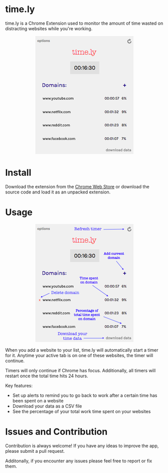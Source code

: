 # time.ly

time.ly is a Chrome Extension used to monitor the amount of time wasted on distracting websites while you're working.

<p align="center">
  <img src="https://github.com/kashiish/time.ly/blob/master/screenshots/timely_screenshot.png"/>
</p>

# Install

Download the extension from the [Chrome Web Store](https://chrome.google.com/webstore/detail/timely/pjdfajhengmbcfdchimnhgbkdednlfml) or download the source code and load it as an unpacked extension.

# Usage

<p align="center">
  <img src="https://github.com/kashiish/time.ly/blob/master/screenshots/timely_info.png"/>
</p>

When you add a website to your list, time.ly will automatically start a timer for it. Anytime your active tab is on one of these websites, the timer will continue.

Timers will only continue if Chrome has focus. Additionally, all timers will restart once the total time hits 24 hours.

Key features:
- Set up alerts to remind you to go back to work after a certain time has been spent on a website
- Download your data as a CSV file
- See the percentage of your total work time spent on your websites

# Issues and Contribution

Contribution is always welcome! If you have any ideas to improve the app, please submit a pull request.

Additonally, if you encounter any issues please feel free to report or fix them.
